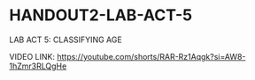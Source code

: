 # HANDOUT2-LAB-ACT-5
LAB ACT 5: CLASSIFYING AGE 


VIDEO LINK: 
https://youtube.com/shorts/RAR-Rz1Aqgk?si=AW8-1hZmr3RLQgHe
